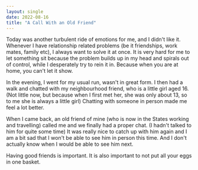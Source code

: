 ```yaml
---
layout: single
date: 2022-08-16
title: "A Call With an Old Friend"
---
```


Today was another turbulent ride of emotions for me, and I didn't like it. Whenever I have relationship related problems (be it friendships, work mates, family etc), I always want to solve it at once. It is very hard for me to let something sit because the problem builds up in my head and spirals out of control, while I desperately try to rein it in. Because when you are at home, you can't let it show. 

In the evening, I went for my usual run, wasn't in great form. I then had a walk and chatted with my neighbourhood friend, who is a little girl aged 16. (Not little now, but because when I first met her, she was only about 13, so to me she is always a little girl) Chatting with someone in person made me feel a lot better. 

When I came back, an old friend of mine (who is now in the States working and travelling) called me and we finally had a proper chat. (I hadn't talked to him for quite some time) It was really nice to catch up with him again and I am a bit sad that I won't be able to see him in person this time. And I don't actually know when I would be able to see him next. 

Having good friends is important. It is also important to not put all your eggs in one basket. 
